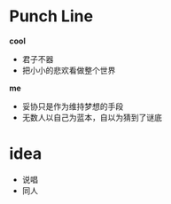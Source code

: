 # Punch Line

**cool**

- 君子不器
- 把小小的悲欢看做整个世界

**me**

- 妥协只是作为维持梦想的手段
- 无数人以自己为蓝本，自以为猜到了谜底

# idea

- 说唱
- 同人
